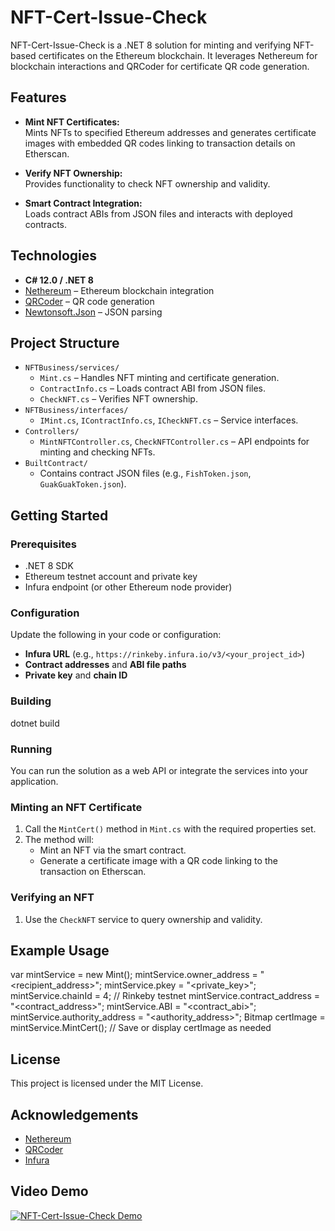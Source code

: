 ﻿# NFT-Cert-Issue-Check

NFT-Cert-Issue-Check is a .NET 8 solution for minting and verifying NFT-based certificates on the Ethereum blockchain. It leverages Nethereum for blockchain interactions and QRCoder for certificate QR code generation.

## Features

- **Mint NFT Certificates:**  
  Mints NFTs to specified Ethereum addresses and generates certificate images with embedded QR codes linking to transaction details on Etherscan.

- **Verify NFT Ownership:**  
  Provides functionality to check NFT ownership and validity.

- **Smart Contract Integration:**  
  Loads contract ABIs from JSON files and interacts with deployed contracts.

## Technologies

- **C# 12.0 / .NET 8**
- [Nethereum](https://github.com/Nethereum/Nethereum) – Ethereum blockchain integration
- [QRCoder](https://github.com/codebude/QRCoder) – QR code generation
- [Newtonsoft.Json](https://www.newtonsoft.com/json) – JSON parsing

## Project Structure

- `NFTBusiness/services/`
  - `Mint.cs` – Handles NFT minting and certificate generation.
  - `ContractInfo.cs` – Loads contract ABI from JSON files.
  - `CheckNFT.cs` – Verifies NFT ownership.
- `NFTBusiness/interfaces/`
  - `IMint.cs`, `IContractInfo.cs`, `ICheckNFT.cs` – Service interfaces.
- `Controllers/`
  - `MintNFTController.cs`, `CheckNFTController.cs` – API endpoints for minting and checking NFTs.
- `BuiltContract/`
  - Contains contract JSON files (e.g., `FishToken.json`, `GuakGuakToken.json`).

## Getting Started

### Prerequisites

- .NET 8 SDK
- Ethereum testnet account and private key
- Infura endpoint (or other Ethereum node provider)

### Configuration

Update the following in your code or configuration:
- **Infura URL** (e.g., `https://rinkeby.infura.io/v3/<your_project_id>`)
- **Contract addresses** and **ABI file paths**
- **Private key** and **chain ID**

### Building

dotnet build


### Running

You can run the solution as a web API or integrate the services into your application.

### Minting an NFT Certificate

1. Call the `MintCert()` method in `Mint.cs` with the required properties set.
2. The method will:
   - Mint an NFT via the smart contract.
   - Generate a certificate image with a QR code linking to the transaction on Etherscan.

### Verifying an NFT

1. Use the `CheckNFT` service to query ownership and validity.

## Example Usage

var mintService = new Mint(); mintService.owner_address = "<recipient_address>"; mintService.pkey = "<private_key>"; mintService.chainId = 4; // Rinkeby testnet mintService.contract_address = "<contract_address>"; mintService.ABI = "<contract_abi>"; mintService.authority_address = "<authority_address>";
Bitmap certImage = mintService.MintCert(); // Save or display certImage as needed


## License

This project is licensed under the MIT License.

## Acknowledgements

- [Nethereum](https://github.com/Nethereum/Nethereum)
- [QRCoder](https://github.com/codebude/QRCoder)
- [Infura](https://infura.io/)


## Video Demo
[![NFT-Cert-Issue-Check Demo](https://img.youtube.com/vi/your_video_id/0.jpg)](https://www.youtube.com/watch?v=your_video_id)
